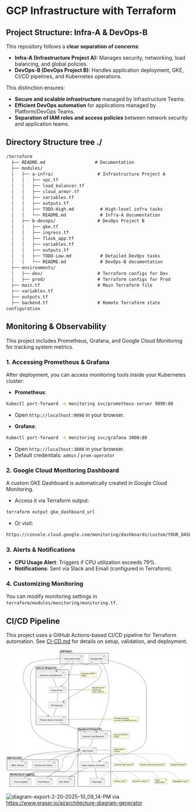 # GCP Infrastructure with Terraform

## Project Structure: Infra-A & DevOps-B

This repository follows a **clear separation of concerns**:

- **Infra-A (Infrastructure Project A):** Manages security, networking, load balancing, and global policies.
- **DevOps-B (DevOps Project B):** Handles application deployment, GKE, CI/CD pipelines, and Kubernetes operations.

This distinction ensures:
- **Secure and scalable infrastructure** managed by Infrastructure Teams.
- **Efficient DevOps automation** for applications managed by Platform/DevOps Teams.
- **Separation of IAM roles and access policies** between network security and application teams.

## Directory Structure tree ./
```
/terraform
  ├── README.md                   # Documentation
  ├── modules/
  │   ├── a-infra/                 # Infrastructure Project A
  │   │   ├── vpc.tf
  │   │   ├── load_balancer.tf
  │   │   ├── cloud_armor.tf
  │   │   ├── variables.tf
  │   │   ├── outputs.tf
  │   │   ├── TODO-High.md          # High-level infra tasks
  │   │   └── README.md             # Infra-A documentation
  │   ├── b-devops/                # DevOps Project B
  │   │   ├── gke.tf
  │   │   ├── ingress.tf
  │   │   ├── flask_app.tf
  │   │   ├── variables.tf
  │   │   ├── outputs.tf
  │   │   ├── TODO-Low.md           # Detailed DevOps tasks
  │   │   └── README.md             # DevOps-B documentation
  ├── environments/
  │   ├── dev/                     # Terraform configs for Dev
  │   ├── prod/                    # Terraform configs for Prod
  ├── main.tf                      # Main Terraform file
  ├── variables.tf
  ├── outputs.tf
  ├── backend.tf                   # Remote Terraform state configuration
```

## Monitoring & Observability

This project includes Prometheus, Grafana, and Google Cloud Monitoring for tracking system metrics.

### 1. Accessing Prometheus & Grafana
After deployment, you can access monitoring tools inside your Kubernetes cluster:

- **Prometheus**:
```sh
kubectl port-forward -n monitoring svc/prometheus-server 9090:80
```
- Open `http://localhost:9090` in your browser.

- **Grafana**:
```sh
kubectl port-forward -n monitoring svc/grafana 3000:80
```
- Open `http://localhost:3000` in your browser.
- Default credentials: `admin` / `prom-operator`

### 2. Google Cloud Monitoring Dashboard
A custom GKE Dashboard is automatically created in Google Cloud Monitoring.

- Access it via Terraform output:
```sh 
terraform output gke_dashboard_url
```
- Or visit:
```sh 
https://console.cloud.google.com/monitoring/dashboards/custom/YOUR_DASHBOARD_ID?project=YOUR_PROJECT_ID
```

### 3. Alerts & Notifications
- **CPU Usage Alert**: Triggers if CPU utilization exceeds 79%.
- **Notifications**: Sent via Slack and Email (configured in Terraform).

### 4. Customizing Monitoring
You can modify monitoring settings in `terraform/modules/monitoring/monitoring.tf`.

## CI/CD Pipeline
This project uses a GitHub Actions-based CI/CD pipeline for Terraform automation.
See [CI-CD.md](./CI-CD.md) for details on setup, validation, and deployment.

![Architecture Diagram](architecure-enterprice/architecture.png)

![diagram-export-2-20-2025-10_09_14-PM](https://github.com/user-attachments/assets/35c38beb-477f-4794-b565-939ee401d8b3)
via https://www.eraser.io/ai/architecture-diagram-generator
